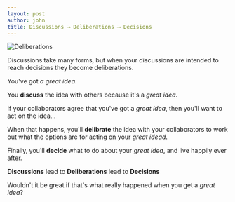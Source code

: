 ```yaml
---
layout: post
author: john
title: Discussions ⟶ Deliberations ⟶ Decisions
---
```


![Deliberations](/Trules-for-decisions/assets/images/DiscussionOverBeer.jpg)

Discussions take many forms, but when your discussions are intended to reach decisions they become deliberations.
<!--more-->

You've got *a great idea*.

You **discuss** the idea with others because it's a *great idea*.

If your collaborators agree that you've got a *great idea*, then you'll want to act on the idea...

When that happens, you'll **delibrate** the idea with your collaborators to work out what the options are for acting on your *great idead*.

Finally, you'll **decide** what to do about your *great idea*, and live happily ever after.

**Discussions** lead to **Deliberations** lead to **Decisions**

Wouldn't it be great if that's what really happened when you get a *great idea*?
